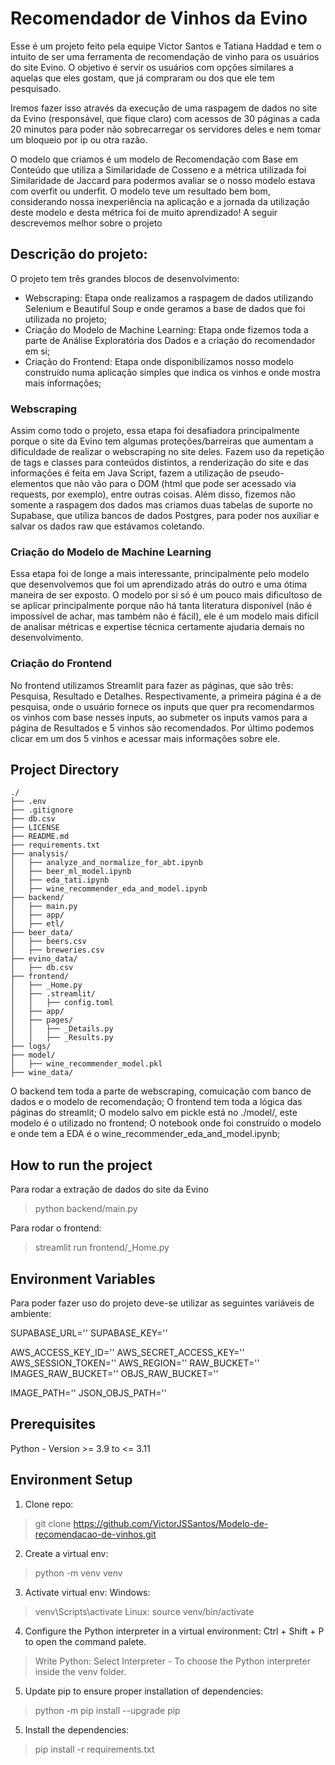 # Recomendador de Vinhos da Evino

Esse é um projeto feito pela equipe Victor Santos e Tatiana Haddad e tem o intuito de ser uma ferramenta de recomendação de vinho para os usuários do site Evino. 
O objetivo é servir os usuários com opções similares a aquelas que eles gostam, que já compraram ou dos que ele tem pesquisado.

Iremos fazer isso através da execução de uma raspagem de dados no site da Evino (responsável, que fique claro) com acessos de 30 páginas a cada 20 minutos para poder não sobrecarregar os servidores deles e nem tomar um bloqueio por ip ou otra razão.

O modelo que criamos é um modelo de Recomendação com Base em Conteúdo que utiliza a Similaridade de Cosseno e a métrica utilizada foi Similaridade de Jaccard para podermos avaliar se o nosso modelo estava com overfit ou underfit. O modelo teve um resultado bem bom, considerando nossa inexperiência na aplicação e a jornada da utilização deste modelo e desta métrica foi de muito aprendizado! A seguir descrevemos melhor sobre o projeto

## Descrição do projeto:

O projeto tem três grandes blocos de desenvolvimento:

* Webscraping: Etapa onde realizamos a raspagem de dados utilizando Selenium e Beautiful Soup e onde geramos a base de dados que foi utilizada no projeto;
* Criação do Modelo de Machine Learning: Etapa onde fizemos toda a parte de Análise Exploratória dos Dados e a criação do recomendador em si;
* Criação do Frontend: Etapa onde disponibilizamos nosso modelo construído numa aplicação simples que indica os vinhos e onde mostra mais informações;

### Webscraping

Assim como todo o projeto, essa etapa foi desafiadora principalmente porque o site da Evino tem algumas proteções/barreiras que aumentam a dificuldade de realizar o webscraping no site deles. Fazem uso da repetição de tags e classes para conteúdos distintos, a renderização do site e das informações é feita em Java Script, fazem a utilização de pseudo-elementos que não vão para o DOM (html que pode ser acessado via requests, por exemplo), entre outras coisas.
Além disso, fizemos não somente a raspagem dos dados mas criamos duas tabelas de suporte no Supabase, que utiliza bancos de dados Postgres, para poder nos auxiliar e salvar os dados raw que estávamos coletando.

### Criação do Modelo de Machine Learning

Essa etapa foi de longe a mais interessante, principalmente pelo modelo que desenvolvemos que foi um aprendizado atrás do outro e uma ótima maneira de ser exposto. O modelo por si só é um pouco mais dificultoso de se aplicar principalmente porque não há tanta literatura disponível (não é impossível de achar, mas também não é fácil), ele é um modelo mais difícil de analisar métricas e expertise técnica certamente ajudaria demais no desenvolvimento.

### Criação do Frontend

No frontend utilizamos Streamlit para fazer as páginas, que são três: Pesquisa, Resultado e Detalhes. Respectivamente, a primeira página é a de pesquisa, onde o usuário fornece os inputs que quer pra recomendarmos os vinhos com base nesses inputs, ao submeter os inputs vamos para a página de Resultados e 5 vinhos são recomendados. Por último podemos clicar em um dos 5 vinhos e acessar mais informações sobre ele.

## Project Directory
```text
./
├── .env
├── .gitignore
├── db.csv
├── LICENSE
├── README.md
├── requirements.txt
├── analysis/
│   ├── analyze_and_normalize_for_abt.ipynb
│   ├── beer_ml_model.ipynb 
│   ├── eda_tati.ipynb
│   ├── wine_recommender_eda_and_model.ipynb  
├── backend/ 
│   ├── main.py
│   ├── app/
│   ├── etl/
├── beer_data/
│   ├── beers.csv
│   ├── breweries.csv
├── evino_data/
│   ├── db.csv
├── frontend/
│   ├── _Home.py
│   ├── .streamlit/
│   │   ├── config.toml
│   ├── app/
│   ├── pages/
│   │   ├── _Details.py
│   │   ├── _Results.py
├── logs/
├── model/
│   ├── wine_recommender_model.pkl
├── wine_data/
```

O backend tem toda a parte de webscraping, comuicação com banco de dados e o modelo de recomendação;
O frontend tem toda a lógica das páginas do streamlit;
O modelo salvo em pickle está no ./model/, este modelo é o utilizado no frontend;
O notebook onde foi construído o modelo e onde tem a EDA é o wine_recommender_eda_and_model.ipynb;

## How to run the project

Para rodar a extração de dados do site da Evino

> python backend/main.py

Para rodar o frontend:

> streamlit run frontend/_Home.py

## Environment Variables

Para poder fazer uso do projeto deve-se utilizar as seguintes variáveis de ambiente:

SUPABASE_URL=''
SUPABASE_KEY=''

AWS_ACCESS_KEY_ID=''
AWS_SECRET_ACCESS_KEY=''
AWS_SESSION_TOKEN=''
AWS_REGION=''
RAW_BUCKET=''
IMAGES_RAW_BUCKET=''
OBJS_RAW_BUCKET=''

IMAGE_PATH=''
JSON_OBJS_PATH=''

## Prerequisites

Python - Version >= 3.9 to <= 3.11

## Environment Setup

1. Clone repo:
  > git clone https://github.com/VictorJSSantos/Modelo-de-recomendacao-de-vinhos.git

2. Create a virtual env: 
  > python -m venv venv

3. Activate virtual env: 
Windows:
  > venv\Scripts\activate
Linux:
  > source venv/bin/activate

4. Configure the Python interpreter in a virtual environment:
Ctrl + Shift + P to open the command palete.
  > Write Python: Select Interpreter - To choose the Python interpreter inside the venv folder.

5. Update pip to ensure proper installation of dependencies:
  > python -m pip install --upgrade pip

5. Install the dependencies:
  > pip install -r requirements.txt

